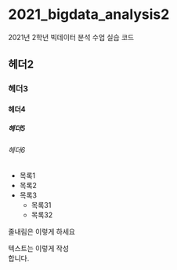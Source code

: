 # 2021_bigdata_analysis2
2021년 2학년 빅데이터 분석 수업 실습 코드

## 헤더2
### 헤더3
#### 헤더4
##### 헤더5
###### 헤더6

* 목록1
* 목록2
* 목록3
  * 목록31
  * 목록32

줄내림은 이렇게
하세요

텍스트는 이렇게 작성  
합니다.


